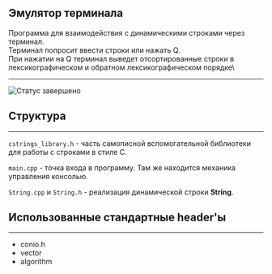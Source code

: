 ## Эмулятор терминала

Программа для взаимодействия с динамическими строками через терминал.\
Терминал попросит ввести строки или нажать Q.\
При нажатии на Q терминал выведет отсортированные строки в лексикографическом и обратном лексикографическом порядке\

----
![Статус завершено](https://img.shields.io/badge/статус-завершено-green)

## Структура
___
```cstrings_library.h``` - часть самописной вспомогательной библиотеки для работы с строками в стиле С.

```main.cpp``` - точка входа в программу. Там же находится механика управления консолью.

```String.cpp``` и ```String.h``` - реализация динамической строки **String**.

## Использованные стандартные header'ы
___
- conio.h
- vector
- algorithm
